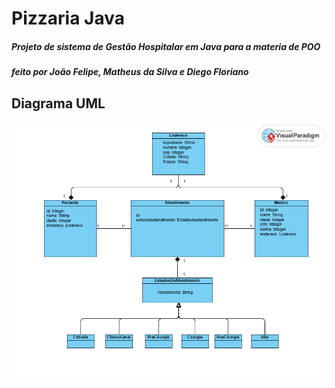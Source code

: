 # Pizzaria Java
##### Projeto de sistema de  Gestão Hospitalar em Java para a materia de POO 
##### feito por João Felipe, Matheus da Silva e Diego Floriano
## Diagrama UML
<img src="/img/GestaoHospitalarjava.png"  width="700px" alt="imc-img">
